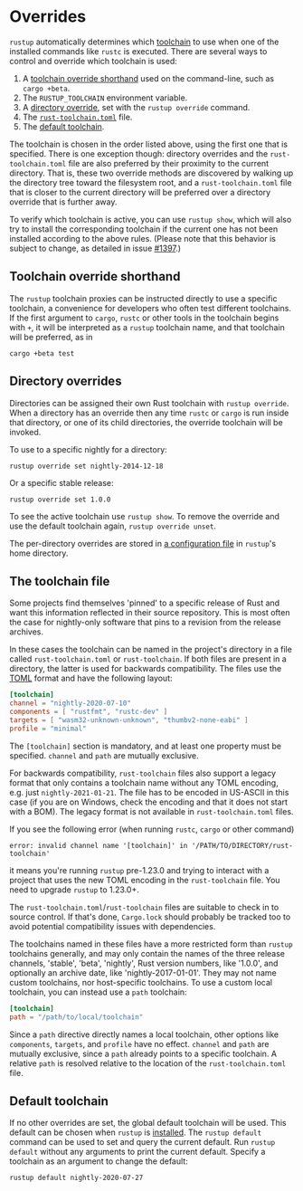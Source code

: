 # Overrides

`rustup` automatically determines which [toolchain] to use when one of the
installed commands like `rustc` is executed. There are several ways to control
and override which toolchain is used:

1. A [toolchain override shorthand] used on the command-line, such as `cargo
   +beta`.
2. The `RUSTUP_TOOLCHAIN` environment variable.
3. A [directory override], set with the `rustup override` command.
4. The [`rust-toolchain.toml`] file.
5. The [default toolchain].

The toolchain is chosen in the order listed above, using the first one that is
specified. There is one exception though: directory overrides and the
`rust-toolchain.toml` file are also preferred by their proximity to the current
directory. That is, these two override methods are discovered by walking up
the directory tree toward the filesystem root, and a `rust-toolchain.toml` file
that is closer to the current directory will be preferred over a directory
override that is further away.

To verify which toolchain is active, you can use `rustup show`, 
which will also try to install the corresponding
toolchain if the current one has not been installed according to the above rules.
(Please note that this behavior is subject to change, as detailed in issue [#1397].)

[toolchain]: concepts/toolchains.md
[toolchain override shorthand]: #toolchain-override-shorthand
[directory override]: #directory-overrides
[`rust-toolchain.toml`]: #the-toolchain-file
[default toolchain]: #default-toolchain

## Toolchain override shorthand

The `rustup` toolchain proxies can be instructed directly to use a specific
toolchain, a convenience for developers who often test different toolchains.
If the first argument to `cargo`, `rustc` or other tools in the toolchain
begins with `+`, it will be interpreted as a `rustup` toolchain name, and that
toolchain will be preferred, as in

```console
cargo +beta test
```

## Directory overrides

Directories can be assigned their own Rust toolchain with `rustup override`.
When a directory has an override then any time `rustc` or `cargo` is run
inside that directory, or one of its child directories, the override toolchain
will be invoked.

To use to a specific nightly for a directory:

```console
rustup override set nightly-2014-12-18
```

Or a specific stable release:

```console
rustup override set 1.0.0
```

To see the active toolchain use `rustup show`. To remove the override and use
the default toolchain again, `rustup override unset`.

The per-directory overrides are stored in [a configuration file] in `rustup`'s
home directory.

[a configuration file]: configuration.md

## The toolchain file

Some projects find themselves 'pinned' to a specific release of Rust and want
this information reflected in their source repository. This is most often the
case for nightly-only software that pins to a revision from the release
archives.

In these cases the toolchain can be named in the project's directory in a file
called `rust-toolchain.toml` or `rust-toolchain`. If both files are present in
a directory, the latter is used for backwards compatibility. The files use the
[TOML] format and have the following layout:

[TOML]: https://toml.io/

``` toml
[toolchain]
channel = "nightly-2020-07-10"
components = [ "rustfmt", "rustc-dev" ]
targets = [ "wasm32-unknown-unknown", "thumbv2-none-eabi" ]
profile = "minimal"
```

The `[toolchain]` section is mandatory, and at least one property must be
specified. `channel` and `path` are mutually exclusive.

For backwards compatibility, `rust-toolchain` files also support a legacy
format that only contains a toolchain name without any TOML encoding, e.g.
just `nightly-2021-01-21`. The file has to be encoded in US-ASCII in this case
(if you are on Windows, check the encoding and that it does not start with a
BOM). The legacy format is not available in `rust-toolchain.toml` files.

If you see the following error (when running `rustc`, `cargo` or other command)

```
error: invalid channel name '[toolchain]' in '/PATH/TO/DIRECTORY/rust-toolchain'
```

it means you're running `rustup` pre-1.23.0 and trying to interact with a project
that uses the new TOML encoding in the `rust-toolchain` file. You need to upgrade
`rustup` to 1.23.0+.

The `rust-toolchain.toml`/`rust-toolchain` files are suitable to check in to
source control. If that's done, `Cargo.lock` should probably be tracked too to
avoid potential compatibility issues with dependencies.

The toolchains named in these files have a more restricted form than `rustup`
toolchains generally, and may only contain the names of the three release
channels, 'stable', 'beta', 'nightly', Rust version numbers, like '1.0.0', and
optionally an archive date, like 'nightly-2017-01-01'. They may not name
custom toolchains, nor host-specific toolchains. To use a custom local
toolchain, you can instead use a `path` toolchain:

``` toml
[toolchain]
path = "/path/to/local/toolchain"
```

Since a `path` directive directly names a local toolchain, other options
like `components`, `targets`, and `profile` have no effect. `channel`
and `path` are mutually exclusive, since a `path` already points to a
specific toolchain. A relative `path` is resolved relative to the
location of the `rust-toolchain.toml` file.

## Default toolchain

If no other overrides are set, the global default toolchain will be used. This
default can be chosen when `rustup` is [installed]. The `rustup default`
command can be used to set and query the current default. Run `rustup default`
without any arguments to print the current default. Specify a toolchain as an
argument to change the default:

```console
rustup default nightly-2020-07-27
```

[installed]: installation/index.md
[#1397]: https://github.com/rust-lang/rustup/issues/1397
